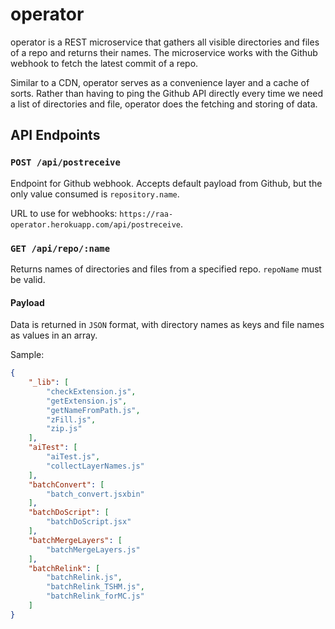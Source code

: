 # operator
operator is a REST microservice that gathers all visible directories and files of a repo and returns their names. The microservice works with the Github webhook to fetch the latest commit of a repo.

Similar to a CDN, operator serves as a convenience layer and a cache of sorts. Rather than having to ping the Github API directly every time we need a list of directories and file, operator does the fetching and storing of data.

## API Endpoints
### `POST /api/postreceive`
Endpoint for Github webhook. Accepts default payload from Github, but the only value consumed is `repository.name`.

URL to use for webhooks: `https://raa-operator.herokuapp.com/api/postreceive`.

### `GET /api/repo/:name`
Returns names of directories and files from a specified repo. `repoName` must be valid.

#### Payload
Data is returned in `JSON` format, with directory names as keys and file names as values in an array.

Sample:
```json
{
    "_lib": [
        "checkExtension.js",
        "getExtension.js",
        "getNameFromPath.js",
        "zFill.js",
        "zip.js"
    ],
    "aiTest": [
        "aiTest.js",
        "collectLayerNames.js"
    ],
    "batchConvert": [
        "batch_convert.jsxbin"
    ],
    "batchDoScript": [
        "batchDoScript.jsx"
    ],
    "batchMergeLayers": [
        "batchMergeLayers.js"
    ],
    "batchRelink": [
        "batchRelink.js",
        "batchRelink_TSHM.js",
        "batchRelink_forMC.js"
    ]
}
```

